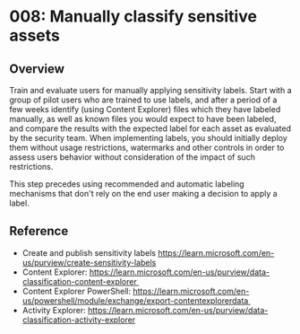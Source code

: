 # 008: Manually classify sensitive assets

## Overview

Train and evaluate users for manually applying sensitivity labels. Start with a group of pilot users who are trained to use labels, and after a period of a few weeks identify (using Content Explorer) files which they have labeled manually, as well as known files you would expect to have been labeled, and compare the results with the expected label for each asset as evaluated by the security team. 
When implementing labels, you should initially deploy them without usage restrictions, watermarks and other controls in order to assess users behavior without consideration of the impact of such restrictions. 

This step precedes using recommended and automatic labeling mechanisms that don't rely on the end user making a decision to apply a label.


## Reference

* Create and publish sensitivity labels https://learn.microsoft.com/en-us/purview/create-sensitivity-labels
* Content Explorer: https://learn.microsoft.com/en-us/purview/data-classification-content-explorer  
* Content Explorer PowerShell: https://learn.microsoft.com/en-us/powershell/module/exchange/export-contentexplorerdata      
* Activity Explorer: https://learn.microsoft.com/en-us/purview/data-classification-activity-explorer




